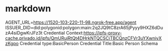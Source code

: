 # markdown
AGENT_URL=https://1520-103-220-11-98.ngrok-free.app/agent
ISSUER_DID=did:polygonid:polygon:main:2q2JQ9tC8zrA65jPyyy9HXZ6dDuzA4siDgwKrJFz3t
Credential Context:https://ipfs-proxy-cache.privado.id/ipfs/QmURujRtQt4DHrkNTQCSCiTBCQnzCFVr3uYXwniyXzKgpo
Credential type:BasicPerson
Credential Title:Basic Person Schema
